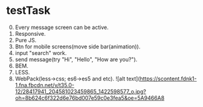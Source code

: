 # testTask
0. Every message screen can be active.
1. Responsive.
2. Pure JS.
3. Btn for mobile screens(move side bar(animation)).
4. input "search" work.
5. send message(try "Hi", "Hello", "How are you?").
6. BEM.
7. LESS.
8. WebPack(less->css; es6->es5 and etc).
![alt text](https://scontent.fdnk1-1.fna.fbcdn.net/v/t35.0-12/28417941_204581023459865_1422598577_o.jpg?oh=8b624c6f322d6e76bd007e59c0e3fea5&oe=5A9466A8
